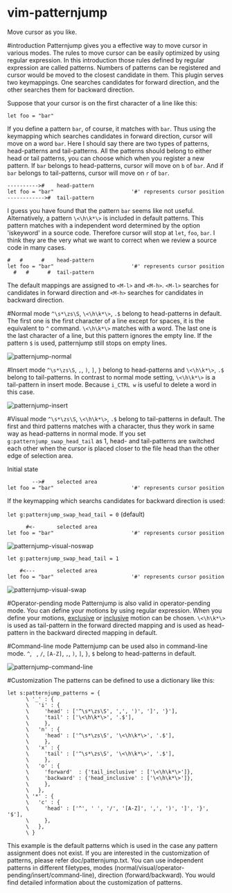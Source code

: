vim-patternjump
===============

Move cursor as you like.

#introduction
Patternjump gives you a effective way to move cursor in various modes. The rules to move cursor can be easily optimized by using regular expression. In this introduction those rules defined by regular expression are called patterns. Numbers of patterns can be registered and cursor would be moved to the closest candidate in them. This plugin serves two keymappings.  One searches candidates for forward direction, and the other searches them for backward direction.

Suppose that your cursor is on the first character of a line like this:

```vim
let foo = "bar"
```

If you define a pattern `bar`, of course, it matches with `bar`. Thus using the keymapping which searches candidates in forward direction, cursor will move on a word `bar`. Here I should say there are two types of patterns, head-patterns and tail-patterns. All the patterns should belong to either head or tail patterns, you can choose which when you register a new pattern. If `bar` belongs to head-patterns, cursor will move on `b` of `bar`. And if `bar` belongs to tail-patterns, cursor will move on `r` of `bar`.

```vim
---------->#    head-pattern
let foo = "bar"                         '#' represents cursor position
------------>#  tail-pattern
```

I guess you have found that the pattern `bar` seems like not useful. Alternatively, a pattern `\<\h\k*\>` is included in default patterns. This pattern matches with a independent word determined by the option 'iskeyword' in a source code.  Therefore cursor will stop at `let`, `foo`, `bar`. I think they are the very what we want to correct when we review a source code in many cases.

```vim
#   #      #    head-pattern
let foo = "bar"                         '#' represents cursor position
  #   #      #  tail-pattern
```

The default mappings are assigned to `<M-l>` and `<M-h>`. `<M-l>` searches for candidates in forward direction and `<M-h>` searches for candidates in backward direction.

#Normal mode
`^\s*\zs\S`, `\<\h\k*\>`, `.$` belong to head-patterns in default. The first one is the first character of a line except for spaces, it is the equivalent to `^` command. `\<\h\k*\>` matches with a word. The last one is the last character of a line, but this pattern ignores the empty line. If the pattern `$` is used, patternjump still stops on empty lines.

![patternjump-normal](http://kura3.photozou.jp/pub/986/3080986/photo/201082159_org.v1396763315.gif)



#Insert mode
`^\s*\zs\S`, `,`, `)`, `]`, `}` belong to head-patterns and `\<\h\k*\>`, `.$` belong to tail-patterns. In contrast to normal mode setting, `\<\h\k*\>` is a tail-pattern in insert mode. Because `i_CTRL w` is useful to delete a word in this case.

![patternjump-insert](http://kura2.photozou.jp/pub/986/3080986/photo/201082310_org.v1396763410.gif)



#Visual mode
`^\s*\zs\S`, `\<\h\k*\>`, `.$` belong to tail-patterns in default. The first and third patterns matches with a character, thus they work in same way as head-patterns in normal mode. If you set `g:patternjump_swap_head_tail` as 1, head- and tail-patterns are switched each other when the cursor is placed closer to the file head than the other edge of selection area.

Initial state
```vim
        -->#    selected area
let foo = "bar"                         '#' represents cursor position
```
If the keymapping which searchs candidates for backward direction is used:

`let g:patternjump_swap_head_tail = 0` (default)
```vim
      #<-       selected area
let foo = "bar"                         '#' represents cursor position
```

![patternjump-visual-noswap](http://kura2.photozou.jp/pub/986/3080986/photo/201082323_org.v1396763410.gif)

`let g:patternjump_swap_head_tail = 1`
```vim
    #<---       selected area
let foo = "bar"                         '#' represents cursor position
```

![patternjump-visual-swap](http://kura2.photozou.jp/pub/986/3080986/photo/201082341_org.v1396763410.gif)



#Operator-pending mode
Patternjump is also valid in operator-pending mode. You can define your motions by using regular expression. When you define your motions, [exclusive](http://vimdoc.sourceforge.net/htmldoc/motion.html#exclusive) or [inclusive](http://vimdoc.sourceforge.net/htmldoc/motion.html#inclusive) motion can be chosen. `\<\h\k*\>` is used as tail-pattern in the forward directed mapping and is used as head-pattern in the backward directed mapping in default.



#Command-line mode
Patternjump can be used also in command-line mode. `^`, ` `, `/`, `[A-Z]`, `,`, `)`, `]`, `}`, `$` belong to head-patterns in default.

![patternjump-command-line](http://kura3.photozou.jp/pub/986/3080986/photo/201082357_org.v1396763410.gif)



#Customization
The patterns can be defined to use a dictionary like this:

```vim
let s:patternjump_patterns = {
      \ '_' : {
      \   'i' : {
      \     'head' : ['^\s*\zs\S', ',', ')', ']', '}'],
      \     'tail' : ['\<\h\k*\>', '.$'],
      \     },
      \   'n' : {
      \     'head' : ['^\s*\zs\S', '\<\h\k*\>', '.$'],
      \     },
      \   'x' : {
      \     'tail' : ['^\s*\zs\S', '\<\h\k*\>', '.$'],
      \     },
      \   'o' : {
      \     'forward'  : {'tail_inclusive' : ['\<\h\k*\>']},
      \     'backward' : {'head_inclusive' : ['\<\h\k*\>']},
      \     },
      \   },
      \ '*' : {
      \   'c' : {
      \     'head' : ['^', ' ', '/', '[A-Z]', ',', ')', ']', '}', '$'],
      \     },
      \   },
      \ }
```

This example is the default patterns which is used in the case any pattern assignment does not exist. If you are interested in the customization of patterns, please refer doc/patternjump.txt. You can use independent patterns in different filetypes, modes (normal/visual/operator-pending/insert/command-line), direction (forward/backward). You would find detailed information about the customization of patterns.
